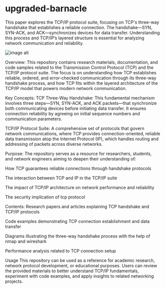 # upgraded-barnacle
This paper explores the TCP/IP protocol suite, focusing on TCP's three-way handshake that establishes a reliable connection. The handshake—SYN, SYN-ACK, and ACK—synchronizes devices for data transfer. Understanding this process and TCP/IP’s layered structure is essential for analyzing network communication and reliability.


![image alt]()

Overview:
 This repository contains research materials, documentation, and code samples related to the Transmission Control Protocol (TCP) and the TCP/IP protocol suite. The focus is on understanding how TCP establishes reliable, ordered, and error-checked communication through its three-way handshake process, and how TCP fits within the layered architecture of the TCP/IP model that powers modern network communication.

Key Concepts:
 TCP Three-Way Handshake: This fundamental mechanism involves three steps—SYN, SYN-ACK, and ACK packets—that synchronize both communicating devices before initiating data transfer. It ensures connection reliability by agreeing on initial sequence numbers and communication parameters.

TCP/IP Protocol Suite: A comprehensive set of protocols that govern network communications, where TCP provides connection-oriented, reliable data transmission atop the Internet Protocol (IP), which handles routing and addressing of packets across diverse networks.

Purpose:
 The repository serves as a resource for researchers, students, and network engineers aiming to deepen their understanding of:

How TCP guarantees reliable connections through handshake protocols

The interaction between TCP and IP in the TCP/IP suite

The impact of TCP/IP architecture on network performance and reliability

The security implication of tcp protocol

Contents:
 Research papers and articles explaining TCP handshake and TCP/IP protocols

Code examples demonstrating TCP connection establishment and data transfer

Diagrams illustrating the three-way handshake process with the help of nmap and wireshark

Performance analysis related to TCP connection setup

Usage
This repository can be used as a reference for academic research, network protocol development, or educational purposes. Users can review the provided materials to better understand TCP/IP fundamentals, experiment with code examples, and apply insights to related networking projects.
